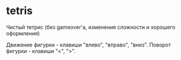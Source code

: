 # tetris
Чистый тетрис (без gameover'a, изменения сложности и хорошего оформления)

Движение фигурки - клавиши "влево", "вправо", "вниз".
Поворот фигурки - клавиши "<", ">".
